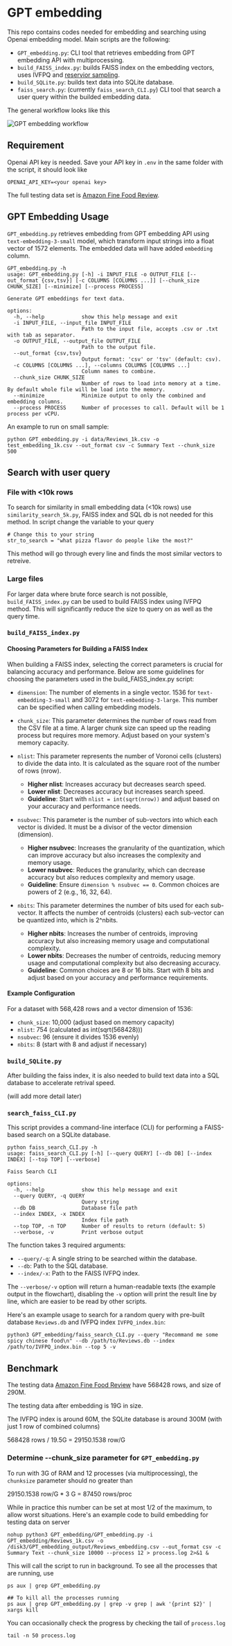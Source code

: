 # GPT embedding

This repo contains codes needed for embedding and searching using Openai embedding model. Main scripts are the following:
 - `GPT_embedding.py`: CLI tool that retrieves embedding from GPT embedding API with multiprocessing.
 - `build_FAISS_index.py`: builds FAISS index on the embedding vectors, uses IVFPQ and [reservior sampling](https://gist.github.com/mdouze/92c5bafcf2b91356cf5e799e3889a0e9).
 - `build_SQLite.py`: builds text data into SQLite database.
 - `faiss_search.py`: (currently `faiss_search_CLI.py`) CLI tool that search a user query within the builded embedding data.

The general workflow looks like this

![GPT embedding workflow](other_doc/FAISS_embedding_search_old.png)


## Requirement

Openai API key is needed. Save your API key in `.env` in the same folder with the script, it should look like
```
OPENAI_API_KEY=<your openai key>
```
The full testing data set is [Amazon Fine Food Review](https://www.kaggle.com/datasets/snap/amazon-fine-food-reviews).

## GPT Embedding Usage
`GPT_embedding.py` retrieves embedding from GPT embedding API using `text-embedding-3-small` model, which transform input strings into a float vector of 1572 elements. The embedded data will have added `embedding` column. 

```
GPT_embedding.py -h
usage: GPT_embedding.py [-h] -i INPUT_FILE -o OUTPUT_FILE [--out_format {csv,tsv}] [-c COLUMNS [COLUMNS ...]] [--chunk_size CHUNK_SIZE] [--minimize] [--process PROCESS]

Generate GPT embeddings for text data.

options:
  -h, --help            show this help message and exit
  -i INPUT_FILE, --input_file INPUT_FILE
                        Path to the input file, accepts .csv or .txt with tab as separator.
  -o OUTPUT_FILE, --output_file OUTPUT_FILE
                        Path to the output file.
  --out_format {csv,tsv}
                        Output format: 'csv' or 'tsv' (default: csv).
  -c COLUMNS [COLUMNS ...], --columns COLUMNS [COLUMNS ...]
                        Column names to combine.
  --chunk_size CHUNK_SIZE
                        Number of rows to load into memory at a time. By default whole file will be load into the memory.
  --minimize            Minimize output to only the combined and embedding columns.
  --process PROCESS     Number of processes to call. Default will be 1 process per vCPU.
```
An example to run on small sample:
```
python GPT_embedding.py -i data/Reviews_1k.csv -o test_embedding_1k.csv --out_format csv -c Summary Text --chunk_size 500
```


## Search with user query

### File with <10k rows
To search for similarity in small embedding data (<10k rows) use `similarity_search_5k.py`, FAISS index and SQL db is not needed for this method. In script change the variable to your query
```
# Change this to your string
str_to_search = "what pizza flavor do people like the most?"
```

This method will go through every line and finds the most similar vectors to retreive.

### Large files
For larger data where brute force search is not possible, `build_FAISS_index.py` can be used to build FAISS index using IVFPQ method. This will significantly reduce the size to query on as well as the query time.

### `build_FAISS_index.py`

#### Choosing Parameters for Building a FAISS Index
When building a FAISS index, selecting the correct parameters is crucial for balancing accuracy and performance. Below are some guidelines for choosing the parameters used in the build_FAISS_index.py script:

- `dimension`: The number of elements in a single vector. 1536 for `text-embedding-3-small` and 3072 for `text-embedding-3-large`. This number can be specified when calling embedding models.
- `chunk_size`: This parameter determines the number of rows read from the CSV file at a time. A larger chunk size can speed up the reading process but requires more memory. Adjust based on your system's memory capacity.

- `nlist`: This parameter represents the number of Voronoi cells (clusters) to divide the data into. It is calculated as the square root of the number of rows (nrow).
  - **Higher nlist**: Increases accuracy but decreases search speed.
  - **Lower nlist**: Decreases accuracy but increases search speed.
  - **Guideline**: Start with `nlist = int(sqrt(nrow))` and adjust based on your accuracy and performance needs.
- `nsubvec`: This parameter is the number of sub-vectors into which each vector is divided. It must be a divisor of the vector dimension (dimension).
  - **Higher nsubvec**: Increases the granularity of the quantization, which can improve accuracy but also increases the complexity and memory usage.
  - **Lower nsubvec**: Reduces the granularity, which can decrease accuracy but also reduces complexity and memory usage.
  - **Guideline**: Ensure `dimension % nsubvec == 0`. Common choices are powers of 2 (e.g., 16, 32, 64).
- `nbits`: This parameter determines the number of bits used for each sub-vector. It affects the number of centroids (clusters) each sub-vector can be quantized into, which is 2^nbits.
  - **Higher nbits**: Increases the number of centroids, improving accuracy but also increasing memory usage and computational complexity.
  - **Lower nbits**: Decreases the number of centroids, reducing memory usage and computational complexity but also decreasing accuracy.
  - **Guideline**: Common choices are 8 or 16 bits. Start with 8 bits and adjust based on your accuracy and performance requirements.

#### Example Configuration
For a dataset with 568,428 rows and a vector dimension of 1536:

- `chunk_size`: 10,000 (adjust based on memory capacity)
- `nlist`: 754 (calculated as int(sqrt(568428)))
- `nsubvec`: 96 (ensure it divides 1536 evenly)
- `nbits`: 8 (start with 8 and adjust if necessary)

### `build_SQLite.py`
After building the faiss index, it is also needed to build text data into a SQL database to accelerate retrival speed.

(will add more detail later)

### `search_faiss_CLI.py`
This script provides a command-line interface (CLI) for performing a FAISS-based search on a SQLite database. 
```
python faiss_search_CLI.py -h
usage: faiss_search_CLI.py [-h] [--query QUERY] [--db DB] [--index INDEX] [--top TOP] [--verbose]

Faiss Search CLI

options:
  -h, --help            show this help message and exit
  --query QUERY, -q QUERY
                        Query string
  --db DB               Database file path
  --index INDEX, -x INDEX
                        Index file path
  --top TOP, -n TOP     Number of results to return (default: 5)
  --verbose, -v         Print verbose output
```

The function takes 3 required arguments:
- `--query/-q`: A single string to be searched within the database.
- `--db`: Path to the SQL database.
- `--index/-x`: Path to the FAISS IVFPQ index.

The `--verbose/-v` option will return a human-readable texts (the example output in the flowchart), disabling the `-v` option will print the result line by line, which are easier to be read by other scripts.


Here's an example usage to search for a random query with pre-built database `Reviews.db` and IVFPQ index `IVFPQ_index.bin`:
```
python3 GPT_embedding/faiss_search_CLI.py --query "Recommand me some spicy chinese food\n" --db /path/to/Reviews.db --index /path/to/IVFPQ_index.bin --top 5 -v
```


## Benchmark
The testing data [Amazon Fine Food Review](https://www.kaggle.com/datasets/snap/amazon-fine-food-reviews) have 568428 rows, and size of 290M.

The testing data after embedding is 19G in size.

The IVFPQ index is around 60M, the SQLite database is around 300M (with just 1 row of combined columns)

568428 rows / 19.5G = 29150.1538 row/G

### Determine --chunk_size parameter for `GPT_embedding.py`

To run with 3G of RAM and 12 processes (via multiprocessing), the `chunksize` parameter should no greater than

29150.1538 row/G * 3 G = 87450 rows/proc

While in practice this number can be set at most 1/2 of the maximum, to allow worst situations. Here's an example code to build embedding for testing data on server
```
nohup python3 GPT_embedding/GPT_embedding.py -i GPT_embedding/Reviews_1k.csv -o /disk3/GPT_embedding_output/Reviews_embedding.csv --out_format csv -c Summary Text --chunk_size 10000 --process 12 > process.log 2>&1 &
```
This will call the script to run in background. To see all the processes that are running, use
```
ps aux | grep GPT_embedding.py

## To kill all the processes running
ps aux | grep GPT_embedding.py | grep -v grep | awk '{print $2}' | xargs kill
```

You can occasionally check the progress by checking the tail of `process.log`
```
tail -n 50 process.log
```






